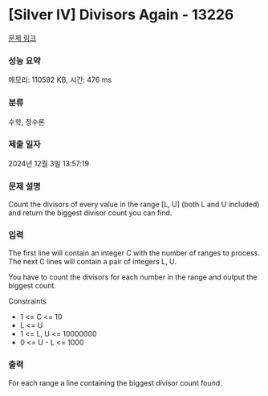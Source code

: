# [Silver IV] Divisors Again - 13226 

[문제 링크](https://www.acmicpc.net/problem/13226) 

### 성능 요약

메모리: 110592 KB, 시간: 476 ms

### 분류

수학, 정수론

### 제출 일자

2024년 12월 3일 13:57:19

### 문제 설명

<p style="user-select: auto !important;">Count the divisors of every value in the range [L, U] (both L and U included) and return the biggest divisor count you can find.</p>

### 입력 

 <p style="user-select: auto !important;">The first line will contain an integer C with the number of ranges to process. The next C lines will contain a pair of integers L, U.</p>

<p style="user-select: auto !important;">You have to count the divisors for each number in the range and output the biggest count.</p>

<p style="user-select: auto !important;">Constraints</p>

<ul style="user-select: auto !important;">
	<li style="user-select: auto !important;">1 <= C <= 10</li>
	<li style="user-select: auto !important;">L <= U</li>
	<li style="user-select: auto !important;">1 <= L, U <= 10000000</li>
	<li style="user-select: auto !important;">0 <= U - L <= 1000<br style="user-select: auto !important;">
	 </li>
</ul>

### 출력 

 <p style="user-select: auto !important;">For each range a line containing the biggest divisor count found.</p>

